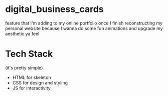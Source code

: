 # digital_business_cards
feature that I'm adding to my online portfolio once I finish reconstructing my personal website because I wanna do some fun animations and upgrade my aesthetic ya feel
# Tech Stack 
(it's pretty simple)
- HTML for skeleton
- CSS for design and styling
- JS for interactivity
